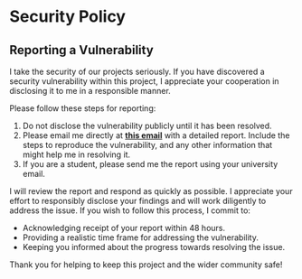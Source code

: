 # Security Policy

## Reporting a Vulnerability

I take the security of our projects seriously. If you have discovered a security vulnerability within this project, I appreciate your cooperation in disclosing it to me in a responsible manner.

Please follow these steps for reporting:

1. Do not disclose the vulnerability publicly until it has been resolved.
2. Please email me directly at **[this email](mailto:mert.erol@uzh.ch)** with a detailed report. Include the steps to reproduce the vulnerability, and any other information that might help me in resolving it.
3. If you are a student, please send me the report using your university email.

I will review the report and respond as quickly as possible. I appreciate your effort to responsibly disclose your findings and will work diligently to address the issue. If you wish to follow this process, I commit to:

- Acknowledging receipt of your report within 48 hours.
- Providing a realistic time frame for addressing the vulnerability.
- Keeping you informed about the progress towards resolving the issue.

Thank you for helping to keep this project and the wider community safe!